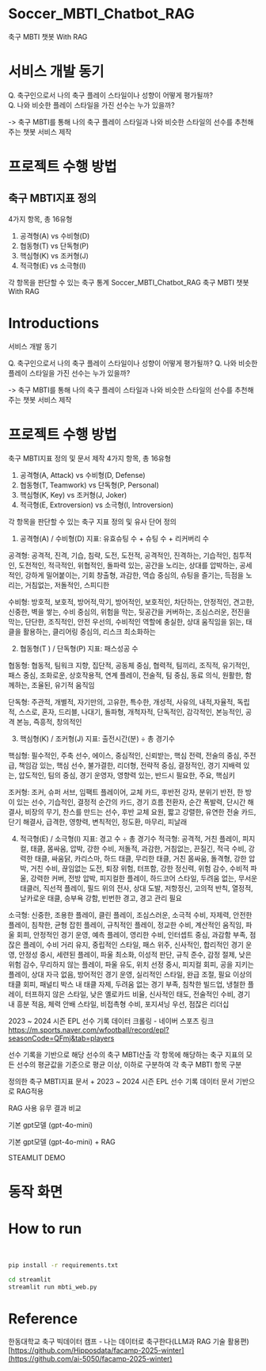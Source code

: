 # Soccer_MBTI_Chatbot_RAG
축구 MBTI 챗봇 With RAG

# 서비스 개발 동기

Q. 축구인으로서 나의 축구 플레이 스타일이나 성향이 어떻게 평가될까?  
Q. 나와 비슷한 플레이 스타일을 가진 선수는 누가 있을까?  

-> 축구 MBTI를 통해 나의 축구 플레이 스타일과 나와 비슷한 스타일의 선수를 추천해주는 챗봇 서비스 제작


# 프로젝트 수행 방법

## 축구 MBTI지표 정의
4가지 항목, 총 16유형

1. 공격형(A) vs 수비형(D)
2. 협동형(T) vs 단독형(P)
3. 핵심형(K) vs 조커형(J)
4. 적극형(E) vs 소극형(I)

각 항목을 판단할 수 있는 축구 통계 Soccer_MBTI_Chatbot_RAG
축구 MBTI 챗봇 With RAG

# Introductions
서비스 개발 동기

Q. 축구인으로서 나의 축구 플레이 스타일이나 성향이 어떻게 평가될까?
Q. 나와 비슷한 플레이 스타일을 가진 선수는 누가 있을까?

-> 축구 MBTI를 통해 나의 축구 플레이 스타일과 나와 비슷한 스타일의 선수를 추천해주는 챗봇 서비스 제작


# 프로젝트 수행 방법

축구 MBTI지표 정의 및 문서 제작 
4가지 항목, 총 16유형

1. 공격형(A, Attack) vs 수비형(D, Defense)
2. 협동형(T, Teamwork) vs 단독형(P, Personal)
3. 핵심형(K, Key) vs 조커형(J, Joker)
4. 적극형(E, Extroversion) vs 소극형(I, Introversion)

각 항목을 판단할 수 있는 축구 지표 정의 및 유사 단어 정의
1. 공격형(A) / 수비형(D) 지표: 유효슈팅 수 + 슈팅 수 + 리커버리 수

공격형: 공격적, 진격, 기습, 침략, 도전, 도전적, 공격적인, 진격하는, 기습적인,
침투적인, 도전적인, 적극적인, 위협적인, 돌파력 있는, 공간을 노리는, 상대를
압박하는, 공세적인, 강하게 밀어붙이는, 기회 창출형, 과감한, 역습 중심의,
슈팅을 즐기는, 득점을 노리는, 거침없는, 저돌적인, 스피디한

수비형: 방호적, 보호적, 방어적,막기, 방어적인, 보호적인, 차단하는,
안정적인, 견고한, 신중한, 벽을 쌓는, 수비 중심의, 위험을 막는, 뒷공간을
커버하는, 조심스러운, 전진을 막는, 단단한, 조직적인, 안전 우선의, 수비적인
역할에 충실한, 상대 움직임을 읽는, 태클을 활용하는, 클리어링 중심의,
리스크 최소화하는

2. 협동형(T ) / 단독형(P) 지표: 패스성공 수

협동형: 협동적, 팀워크 지향, 집단적, 공동체 중심, 협력적, 팀끼리, 조직적,
유기적인, 패스 중심, 조화로운, 상호작용적, 연계 플레이, 전술적, 팀 중심,
동료 의식, 원활한, 함께하는, 조율된, 유기적 움직임

단독형: 주관적, 개별적, 자기만의, 고유한, 특수한, 개성적, 사유의,
내적,자율적, 독립적, 스스로, 혼자, 드리블, 나대기, 돌파형, 개척자적,
단독적인, 감각적인, 본능적인, 공격 본능, 즉흥적, 창의적인

3. 핵심형(K) / 조커형(J) 지표: 출전시간(분) ÷ 총 경기수

핵심형: 필수적인, 주축 선수, 에이스, 중심적인, 신뢰받는, 핵심 전력, 전술의
중심, 주전급, 책임감 있는, 핵심 선수, 불가결한, 리더형, 전략적 중심,
결정적인, 경기 지배력 있는, 압도적인, 팀의 중심, 경기 운영자, 영향력
있는, 반드시 필요한, 주요, 핵심키

조커형: 조커, 슈퍼 서브, 임팩트 플레이어, 교체 카드, 후반전 강자, 분위기
반전, 한 방이 있는 선수, 기습적인, 결정적 순간의 카드, 경기 흐름 전환자,
순간 폭발력, 단시간 해결사, 비장의 무기, 찬스를 만드는 선수, 후반 교체
요원, 짧고 강렬한, 유연한 전술 카드, 단기 해결사, 급격한, 영향력,
변칙적인, 정도환, 마무리, 피날래

4. 적극형(E) / 소극형(I) 지표: 경고 수 ÷ 총 경기수
적극형: 공격적, 거친 플레이, 피지컬, 태클, 몸싸움, 압박, 강한 수비,
저돌적, 과감한, 거침없는, 끈질긴, 적극 수비, 강력한 태클, 싸움닭,
카리스마, 하드 태클, 무리한 태클, 거친 몸싸움, 돌격형, 강한 압박, 거친
수비, 끊임없는 도전, 퇴장 위험, 터프함, 강한 정신력, 위험 감수, 수비적
파울, 강력한 커버, 전방 압박, 피지컬한 플레이, 하드코어 스타일, 두려움
없는, 무서운 태클러, 직선적 플레이, 필드 위의 전사, 상대 도발, 저항정신, 고의적 반칙, 열정적, 날카로운 태클, 승부욕 강함, 빈번한 경고, 경고
관리 필요

소극형: 신중한, 조용한 플레이, 클린 플레이, 조심스러운, 소극적 수비,
자제력, 안전한 플레이, 침착한, 균형 잡힌 플레이, 규칙적인 플레이,
정교한 수비, 계산적인 움직임, 파울 회피, 안정적인 경기 운영, 예측
플레이, 영리한 수비, 인터셉트 중심, 과감함 부족, 점잖은 플레이, 수비
거리 유지, 중립적인 스타일, 패스 위주, 신사적인, 합리적인 경기 운영,
안정성 중시, 세련된 플레이, 파울 최소화, 이성적 판단, 규칙 준수, 감정
절제, 낮은 위험 감수, 무리하지 않는 플레이, 파울 유도, 위치 선정 중시,
피지컬 회피, 공을 지키는 플레이, 상대 자극 없음, 방어적인 경기 운영,
실리적인 스타일, 완급 조절, 필요 이상의 태클 회피, 패널티 박스 내 태클
자제, 두려움 없는 경기 부족, 침착한 빌드업, 냉철한 플레이, 터프하지
않은 스타일, 낮은 옐로카드 비율, 신사적인 태도, 전술적인 수비, 경기 내
흥분 적음, 체력 안배 스타일, 비접촉형 수비, 포지셔닝 우선, 점잖은
리더십



2023 ~ 2024 시즌 EPL 선수 기록 데이터 크롤링 - 네이버 스포츠 링크
https://m.sports.naver.com/wfootball/record/epl?seasonCode=QFmj&tab=players

선수 기록을 기반으로 해당 선수의 축구 MBTI산출 
각 항목에 해당하는 축구 지표의 모든 선수의 평균값을 기준으로 평균 이상, 이하로 구분하여 각 축구 MBTI 항목 구분

정의한 축구 MBTI지표 문서 + 2023 ~ 2024 시즌 EPL 선수 기록 데이터 문서 기반으로 RAG적용



RAG 사용 유무 결과 비교 

기본 gpt모델 (gpt-4o-mini) 




기본 gpt모델 (gpt-4o-mini) + RAG






STEAMLIT DEMO
# 동작 화면



# How to run
<br>

```bash
pip install -r requirements.txt
```

```bash
cd streamlit
streamlit run mbti_web.py
```

# Reference
한동대학교 축구 빅데이터 캠프 - 나는 데이터로 축구한다(LLM과 RAG 기술 활용편)
[https://github.com/Hipposdata/facamp-2025-winter](https://github.com/ai-5050/facamp-2025-winter)
